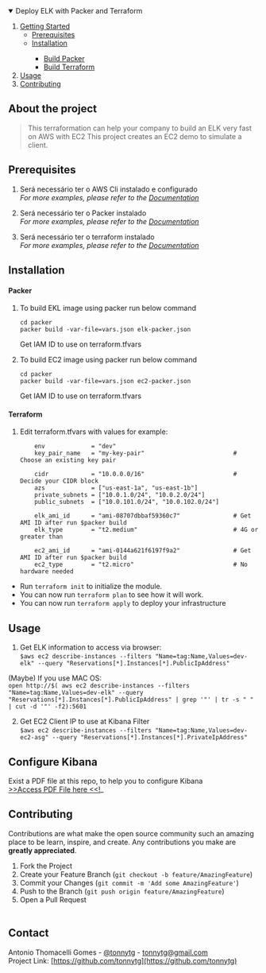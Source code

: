 <!-- TABLE OF CONTENTS -->
<details open="open">
  <summary>Deploy ELK with Packer and Terraform</summary>
  <ol>
    <li>
      <a href="#getting-started">Getting Started</a>
      <ul>
        <li><a href="#prerequisites">Prerequisites</a></li>
        <li><a href="#installation">Installation</a></li>
        <ul>
            <li><a href="#packer">Build Packer</a></li>
            <li><a href="#terraform">Build Terraform</a></li>
        </ul>
     </ul>
    </li>
    <li><a href="#usage">Usage</a></li>
    <li><a href="#contributing">Contributing</a></li>
  </ol>
</details>



## About the project
> This terraformation can help your company to build an ELK very fast on AWS with EC2 
> This project creates an EC2 demo to simulate a client.



## Prerequisites
1. Será necessário ter o AWS Cli instalado e configurado<br/>
_For more examples, please refer to the [Documentation](https://docs.aws.amazon.com/cli/latest/userguide/cli-chap-install.html)_

2. Será necessário ter o Packer instalado<br/>
_For more examples, please refer to the [Documentation](https://www.packer.io/downloads)_

3. Será necessário ter o terraform instalado<br/>
_For more examples, please refer to the [Documentation](https://www.terraform.io/downloads.html)_





## Installation

#### Packer
1. To build EKL image using packer run below command
    ```
    cd packer
    packer build -var-file=vars.json elk-packer.json
    ```
    Get IAM ID to use on terraform.tfvars

2. To build EC2 image using packer run below command
    ```
    cd packer
    packer build -var-file=vars.json ec2-packer.json
    ```
    Get IAM ID to use on terraform.tfvars



#### Terraform

1. Edit terraform.tfvars with values for example:
    ```
        env             = "dev"
        key_pair_name   = "my-key-pair"                         # Choose an existing key pair

        cidr            = "10.0.0.0/16"                         # Decide your CIDR block
        azs             = ["us-east-1a", "us-east-1b"]
        private_subnets = ["10.0.1.0/24", "10.0.2.0/24"]
        public_subnets  = ["10.0.101.0/24", "10.0.102.0/24"]

        elk_ami_id      = "ami-08707dbbaf59360c7"               # Get AMI ID after run $packer build
        elk_type        = "t2.medium"                           # 4G or greater than

        ec2_ami_id      = "ami-0144a621f6197f9a2"               # Get AMI ID after run $packer build
        ec2_type        = "t2.micro"                            # No hardware needed
    ```



- Run ``terraform init`` to initialize the module.
- You can now run ``terraform plan`` to see how it will work.
- You can now run ``terraform apply`` to deploy your infrastructure



## Usage

1. Get ELK information to access via browser:<br/>
``$aws ec2 describe-instances --filters "Name=tag:Name,Values=dev-elk" --query "Reservations[*].Instances[*].PublicIpAddress"``

(Maybe) If you use MAC OS:<br/>
``open http://$( aws ec2 describe-instances --filters "Name=tag:Name,Values=dev-elk" --query "Reservations[*].Instances[*].PublicIpAddress" | grep '"' | tr -s " " | cut -d '"' -f2):5601``


2. Get EC2 Client IP to use at Kibana Filter<br/>
``$aws ec2 describe-instances --filters "Name=tag:Name,Values=dev-ec2-asg" --query "Reservations[*].Instances[*].PrivateIpAddress"``



## Configure Kibana
Exist a PDF file at this repo, to help you to configure Kibana<br/>
[>>Access PDF File here <<!](https://github.com/tonnytg/terraform-elk-ec2-aws/blob/master/Kibana-Configure-Context.pdf)_





<!-- CONTRIBUTING -->
## Contributing

Contributions are what make the open source community such an amazing place to be learn, inspire, and create. Any contributions you make are **greatly appreciated**.

1. Fork the Project
2. Create your Feature Branch (`git checkout -b feature/AmazingFeature`)
3. Commit your Changes (`git commit -m 'Add some AmazingFeature'`)
4. Push to the Branch (`git push origin feature/AmazingFeature`)
5. Open a Pull Request<br/><br/>

<!-- CONTACT -->
## Contact

Antonio Thomacelli Gomes - [@tonnytg](https://twitter.com/tonnytg) - tonnytg@gmail.com<br/>
Project Link: [https://github.com/tonnytg](https://github.com/tonnytg)